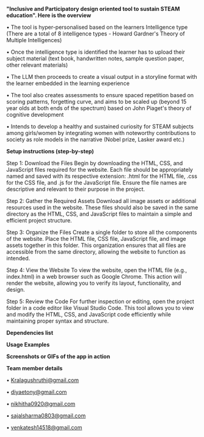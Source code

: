 **"Inclusive and Participatory design oriented tool to sustain STEAM education".  Here is the overview**

•	The tool is hyper-personalised based on the learners Intelligence type (There are a total of 8 intelligence types - Howard Gardner's Theory of Multiple Intelligences)

•	Once the intelligence type is identified the learner has to upload their subject material (text book, handwritten notes, sample question paper, other relevant materials)

•	The LLM then proceeds to create a visual output in a storyline format with the learner embedded in the learning experience

•	The tool also creates assessments to ensure spaced repetition based on scoring patterns, forgetting curve, and aims to be scaled up (beyond 15 year olds at both ends of the spectrum) based on John Piaget's theory of cognitive development

•	Intends to develop a healthy and sustained curiosity for STEAM subjects among girls/women by integrating women with noteworthy contributions to society as role models in the narrative (Nobel prize, Lasker award etc.)


**Setup instructions (step-by-step)**

Step 1: Download the Files
Begin by downloading the HTML, CSS, and JavaScript files required for the website. Each file should be appropriately named and saved with its respective extension: .html for the HTML file, .css for the CSS file, and .js for the JavaScript file. Ensure the file names are descriptive and relevant to their purpose in the project.

Step 2: Gather the Required Assets
Download all image assets or additional resources used in the website. These files should also be saved in the same directory as the HTML, CSS, and JavaScript files to maintain a simple and efficient project structure.

Step 3: Organize the Files
Create a single folder to store all the components of the website. Place the HTML file, CSS file, JavaScript file, and image assets together in this folder. This organization ensures that all files are accessible from the same directory, allowing the website to function as intended.

Step 4: View the Website
To view the website, open the HTML file (e.g., index.html) in a web browser such as Google Chrome. This action will render the website, allowing you to verify its layout, functionality, and design.

Step 5: Review the Code
For further inspection or editing, open the project folder in a code editor like Visual Studio Code. This tool allows you to view and modify the HTML, CSS, and JavaScript code efficiently while maintaining proper syntax and structure.


**Dependencies list**


**Usage Examples**


**Screenshots or GIFs of the app in action**


**Team member details**

•	Kralagushruthi@gmail.com

•	diyaetony@gmail.com

•	nikhitha0920@gmail.com

•	sajalsharma0803@gmail.com

•	venkatesh14518@gmail.com
